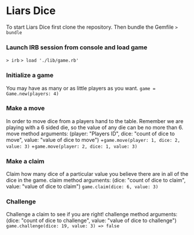 # Liars Dice

To start Liars Dice first clone the repository.
Then bundle the Gemfile
`> bundle`

### Launch IRB session from console and load game
`> irb`
`> load './lib/game.rb'`

### Initialize a game
You may have as many or as little players as you want.
`game = Game.new(players: 4)`

### Make a move
In order to move dice from a players hand to the table.
Remember we are playing with a 6 sided die, so the value of any die can be no more than 6.
move method arguments: (player: "Players ID", dice: "count of dice to move", value: "value of dice to move")
+`game.move(player: 1, dice: 2, value: 3)`
+`game.move(player: 2, dice: 1, value: 3)`

### Make a claim
Claim how many dice of a particular value you believe there are in all of the dice in the game.
claim method arguments: (dice: "count of dice to claim", value: "value of dice to claim")
`game.claim(dice: 6, value: 3)`


### Challenge
Challenge a claim to see if you are right!
challenge method arguments: (dice: "count of dice to challenge", value: "value of dice to challenge")
`game.challenge(dice: 19, value: 3) => false`
